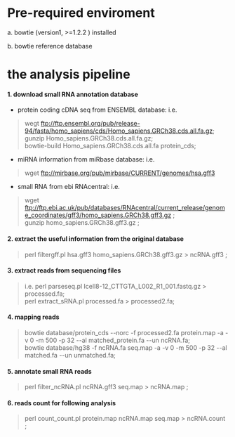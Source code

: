 # Pre-required enviroment 

a. bowtie (version1, >=1.2.2 ) installed 

b. bowtie reference database 


# the analysis pipeline
#### 1. download small RNA annotation database

- protein coding cDNA seq from ENSEMBL database: 
i.e. 

> wegt ftp://ftp.ensembl.org/pub/release-94/fasta/homo_sapiens/cds/Homo_sapiens.GRCh38.cds.all.fa.gz;  
gunzip  Homo_sapiens.GRCh38.cds.all.fa.gz;  
bowtie-build Homo_sapiens.GRCh38.cds.all.fa protein_cds;

- miRNA information from miRbase database:
i.e. 

> wget ftp://mirbase.org/pub/mirbase/CURRENT/genomes/hsa.gff3

- small RNA from ebi RNAcentral: 
i.e. 

> wget ftp://ftp.ebi.ac.uk/pub/databases/RNAcentral/current_release/genome_coordinates/gff3/homo_sapiens.GRCh38.gff3.gz ;   
gunzip homo_sapiens.GRCh38.gff3.gz ; 

#### 2. extract the useful information from the original database

> perl filtergff.pl hsa.gff3 homo_sapiens.GRCh38.gff3.gz > ncRNA.gff3 ; 

#### 3. extract reads from sequencing files

> i.e. perl parseseq.pl Icell8-12_CTTGTA_L002_R1_001.fastq.gz > processed.fa;  
perl extract_sRNA.pl processed.fa > processed2.fa;


#### 4. mapping reads

> bowtie database/protein_cds --norc -f processed2.fa protein.map -a -v 0 -m 500 -p 32 --al matched_protein.fa --un ncRNA.fa;  
bowtie database/hg38 -f ncRNA.fa seq.map -a -v 0 -m 500 -p 32 --al matched.fa --un unmatched.fa;

#### 5. annotate small RNA reads

> perl filter_ncRNA.pl ncRNA.gff3 seq.map > ncRNA.map ; 

#### 6. reads count for following analysis

> perl count_count.pl protein.map ncRNA.map seq.map > ncRNA.count ; 


